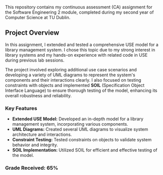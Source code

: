 This repository contains my continuous assessment (CA) assignment for the Software Engineering 2 module, completed during my second year of Computer Science at TU Dublin.

## Project Overview

In this assignment, I extended and tested a comprehensive USE model for a library management system. I chose this topic due to my strong interest in library systems and my hands-on experience with related code in USE during previous lab sessions.

The project involved exploring additional use case scenarios and developing a variety of UML diagrams to represent the system's components and their interactions clearly. I also focused on testing constraints with objects and implemented **SOIL** (Specification Object Interface Language) to ensure thorough testing of the model, enhancing its overall robustness and reliability.

### Key Features

- **Extended USE Model:** Developed an in-depth model for a library management system, incorporating various components.
- **UML Diagrams:** Created several UML diagrams to visualize system architecture and interactions.
- **Constraint Testing:** Tested constraints on objects to validate system behavior and integrity.
- **SOIL Implementation:** Utilized SOIL for efficient and effective testing of the model.

### Grade Received: 65%